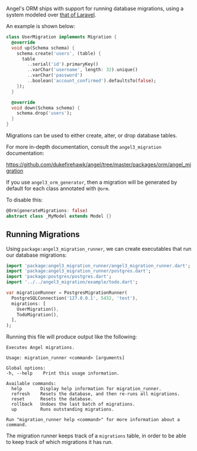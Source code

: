 Angel's ORM ships with support for running database migrations, using a system
modeled over [that of Laravel](https://laravel.com/docs/5.7/migrations).

An example is shown below:

```dart
class UserMigration implements Migration {
  @override
  void up(Schema schema) {
    schema.create('users', (table) {
      table
        ..serial('id').primaryKey()
        ..varChar('username', length: 32).unique()
        ..varChar('password')
        ..boolean('account_confirmed').defaultsTo(false);
    });
  }

  @override
  void down(Schema schema) {
    schema.drop('users');
  }
}
```

Migrations can be used to either create, alter, or drop database tables.

For more in-depth documentation, consult the `angel3_migration` documentation:

https://github.com/dukefirehawk/angel/tree/master/packages/orm/angel_migration

If you use `angel3_orm_generator`, then a migration will be generated by default for each class
annotated with `@orm`.

To disable this:

```dart
@Orm(generateMigrations: false)
abstract class _MyModel extends Model {}
```

## Running Migrations
Using `package:angel3_migration_runner`, we can create executables that run our database migrations:

```dart
import 'package:angel3_migration_runner/angel3_migration_runner.dart';
import 'package:angel3_migration_runner/postgres.dart';
import 'package:postgres/postgres.dart';
import '../../angel3_migration/example/todo.dart';

var migrationRunner = PostgresMigrationRunner(
  PostgreSQLConnection('127.0.0.1', 5432, 'test'),
  migrations: [
    UserMigration(),
    TodoMigration(),
  ],
);
```

Running this file will produce output like the following:

```
Executes Angel migrations.

Usage: migration_runner <command> [arguments]

Global options:
-h, --help    Print this usage information.

Available commands:
  help       Display help information for migration_runner.
  refresh    Resets the database, and then re-runs all migrations.
  reset      Resets the database.
  rollback   Undoes the last batch of migrations.
  up         Runs outstanding migrations.

Run "migration_runner help <command>" for more information about a command.
```

The migration runner keeps track of a `migrations` table, in order to be able
to keep track of which migrations it has run.